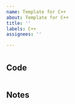 ```yaml
---
name: Template for C++
about: Template for C++
title: ''
labels: C++
assignees: ''

---
```


# [](https://leetcode.com/problems/)

## Code
```cpp

```

## Notes
